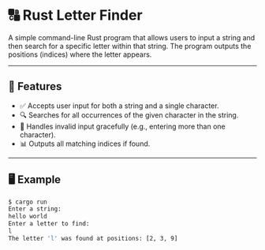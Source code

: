 # 🔠 Rust Letter Finder

A simple command-line Rust program that allows users to input a string and then search for a specific letter within that string. The program outputs the positions (indices) where the letter appears.

---

## 📌 Features

- ✅ Accepts user input for both a string and a single character.
- 🔍 Searches for all occurrences of the given character in the string.
- 🧠 Handles invalid input gracefully (e.g., entering more than one character).
- 📊 Outputs all matching indices if found.

---

## 🖥️ Example

```bash
$ cargo run
Enter a string: 
hello world
Enter a letter to find: 
l
The letter 'l' was found at positions: [2, 3, 9]
